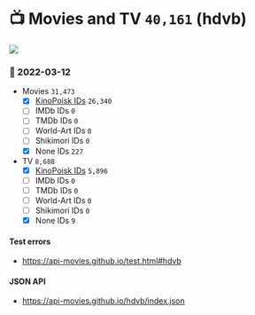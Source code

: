 # :tv: Movies and TV `40,161` (hdvb)

<a href="https://API-Movies.github.io"><img src="https://API-Movies.github.io/banner.png?cache"></a>

### :date: 2022-03-12
- Movies `31,473`
  - [x] <a href="https://API-Movies.github.io/hdvb/movie_kinopoisk_ids.json">KinoPoisk IDs</a> `26,340`
  - [ ] IMDb IDs `0`
  - [ ] TMDb IDs `0`
  - [ ] World-Art IDs `0`
  - [ ] Shikimori IDs `0`
  - [x] None IDs `227`
- TV `8,688`
  - [x] <a href="https://API-Movies.github.io/hdvb/tv_kinopoisk_ids.json">KinoPoisk IDs</a> `5,896`
  - [ ] IMDb IDs `0`
  - [ ] TMDb IDs `0`
  - [ ] World-Art IDs `0`
  - [ ] Shikimori IDs `0`
  - [x] None IDs `9`
#### Test errors
- <a href='https://api-movies.github.io/test.html#hdvb'>https://api-movies.github.io/test.html#hdvb</a>
#### JSON API
- <a href='https://api-movies.github.io/hdvb/index.json'>https://api-movies.github.io/hdvb/index.json</a>
